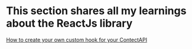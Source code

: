 # This section shares all my learnings about the ReactJs library

[How to create your own custom hook for your ContectAPI](./custom-hook-context-api.md)